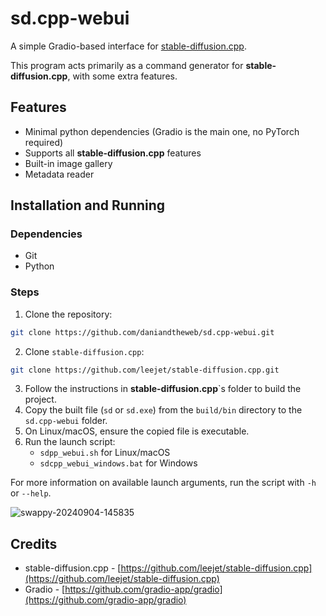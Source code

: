 # sd.cpp-webui

A simple Gradio-based interface for [stable-diffusion.cpp](https://github.com/leejet/stable-diffusion.cpp).

This program acts primarily as a command generator for **stable-diffusion.cpp**, with some extra features.

## Features

- Minimal python dependencies (Gradio is the main one, no PyTorch required)
- Supports all **stable-diffusion.cpp** features
- Built-in image gallery
- Metadata reader


## Installation and Running

### Dependencies
   - Git
   - Python

### Steps
1. Clone the repository:
```bash
git clone https://github.com/daniandtheweb/sd.cpp-webui.git
```
2. Clone `stable-diffusion.cpp`:
```bash
git clone https://github.com/leejet/stable-diffusion.cpp.git
```
3. Follow the instructions in **stable-diffusion.cpp**`s folder to build the project.
4. Copy the built file (`sd` or `sd.exe`) from the `build/bin` directory to the `sd.cpp-webui` folder.
5. On Linux/macOS, ensure the copied file is executable.
6. Run the launch script: 
   - `sdpp_webui.sh` for Linux/macOS
   - `sdcpp_webui_windows.bat` for Windows


For more information on available launch arguments, run the script with `-h` or `--help`.


![swappy-20240904-145835](https://github.com/user-attachments/assets/78c52f9e-f6f7-454d-aa77-b3288571fe4e)


## Credits

- stable-diffusion.cpp - [https://github.com/leejet/stable-diffusion.cpp](https://github.com/leejet/stable-diffusion.cpp)
- Gradio - [https://github.com/gradio-app/gradio](https://github.com/gradio-app/gradio)
